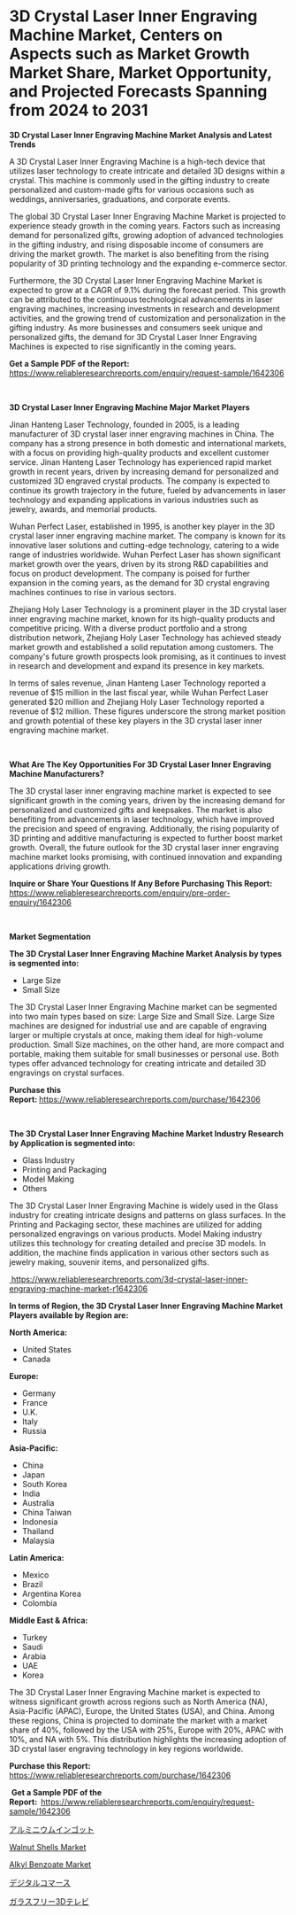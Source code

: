 <p><h1>3D Crystal Laser Inner Engraving Machine Market, Centers on Aspects such as Market Growth Market Share, Market Opportunity, and Projected Forecasts Spanning from 2024 to 2031</h1></p><p><strong>3D Crystal Laser Inner Engraving Machine Market Analysis and Latest Trends</strong></p>
<p><p>A 3D Crystal Laser Inner Engraving Machine is a high-tech device that utilizes laser technology to create intricate and detailed 3D designs within a crystal. This machine is commonly used in the gifting industry to create personalized and custom-made gifts for various occasions such as weddings, anniversaries, graduations, and corporate events.</p><p>The global 3D Crystal Laser Inner Engraving Machine Market is projected to experience steady growth in the coming years. Factors such as increasing demand for personalized gifts, growing adoption of advanced technologies in the gifting industry, and rising disposable income of consumers are driving the market growth. The market is also benefiting from the rising popularity of 3D printing technology and the expanding e-commerce sector.</p><p>Furthermore, the 3D Crystal Laser Inner Engraving Machine Market is expected to grow at a CAGR of 9.1% during the forecast period. This growth can be attributed to the continuous technological advancements in laser engraving machines, increasing investments in research and development activities, and the growing trend of customization and personalization in the gifting industry. As more businesses and consumers seek unique and personalized gifts, the demand for 3D Crystal Laser Inner Engraving Machines is expected to rise significantly in the coming years.</p></p>
<p><strong>Get a Sample PDF of the Report:&nbsp;</strong> <a href="https://www.reliableresearchreports.com/enquiry/request-sample/1642306">https://www.reliableresearchreports.com/enquiry/request-sample/1642306</a></p>
<p>&nbsp;</p>
<p><strong>3D Crystal Laser Inner Engraving Machine Major Market Players</strong></p>
<p><p>Jinan Hanteng Laser Technology, founded in 2005, is a leading manufacturer of 3D crystal laser inner engraving machines in China. The company has a strong presence in both domestic and international markets, with a focus on providing high-quality products and excellent customer service. Jinan Hanteng Laser Technology has experienced rapid market growth in recent years, driven by increasing demand for personalized and customized 3D engraved crystal products. The company is expected to continue its growth trajectory in the future, fueled by advancements in laser technology and expanding applications in various industries such as jewelry, awards, and memorial products.</p><p>Wuhan Perfect Laser, established in 1995, is another key player in the 3D crystal laser inner engraving machine market. The company is known for its innovative laser solutions and cutting-edge technology, catering to a wide range of industries worldwide. Wuhan Perfect Laser has shown significant market growth over the years, driven by its strong R&D capabilities and focus on product development. The company is poised for further expansion in the coming years, as the demand for 3D crystal engraving machines continues to rise in various sectors.</p><p>Zhejiang Holy Laser Technology is a prominent player in the 3D crystal laser inner engraving machine market, known for its high-quality products and competitive pricing. With a diverse product portfolio and a strong distribution network, Zhejiang Holy Laser Technology has achieved steady market growth and established a solid reputation among customers. The company's future growth prospects look promising, as it continues to invest in research and development and expand its presence in key markets.</p><p>In terms of sales revenue, Jinan Hanteng Laser Technology reported a revenue of $15 million in the last fiscal year, while Wuhan Perfect Laser generated $20 million and Zhejiang Holy Laser Technology reported a revenue of $12 million. These figures underscore the strong market position and growth potential of these key players in the 3D crystal laser inner engraving machine market.</p></p>
<p>&nbsp;</p>
<p><strong>What Are The Key Opportunities For 3D Crystal Laser Inner Engraving Machine Manufacturers?</strong></p>
<p><p>The 3D crystal laser inner engraving machine market is expected to see significant growth in the coming years, driven by the increasing demand for personalized and customized gifts and keepsakes. The market is also benefiting from advancements in laser technology, which have improved the precision and speed of engraving. Additionally, the rising popularity of 3D printing and additive manufacturing is expected to further boost market growth. Overall, the future outlook for the 3D crystal laser inner engraving machine market looks promising, with continued innovation and expanding applications driving growth.</p></p>
<p><strong>Inquire or Share Your Questions If Any Before Purchasing This Report:</strong> <a href="https://www.reliableresearchreports.com/enquiry/pre-order-enquiry/1642306">https://www.reliableresearchreports.com/enquiry/pre-order-enquiry/1642306</a></p>
<p>&nbsp;</p>
<p><strong>Market Segmentation</strong></p>
<p><strong>The 3D Crystal Laser Inner Engraving Machine Market Analysis by types is segmented into:</strong></p>
<p><ul><li>Large Size</li><li>Small Size</li></ul></p>
<p><p>The 3D Crystal Laser Inner Engraving Machine market can be segmented into two main types based on size: Large Size and Small Size. Large Size machines are designed for industrial use and are capable of engraving larger or multiple crystals at once, making them ideal for high-volume production. Small Size machines, on the other hand, are more compact and portable, making them suitable for small businesses or personal use. Both types offer advanced technology for creating intricate and detailed 3D engravings on crystal surfaces.</p></p>
<p><strong>Purchase this Report:&nbsp;</strong><a href="https://www.reliableresearchreports.com/purchase/1642306">https://www.reliableresearchreports.com/purchase/1642306</a></p>
<p>&nbsp;</p>
<p><strong>The 3D Crystal Laser Inner Engraving Machine Market Industry Research by Application is segmented into:</strong></p>
<p><ul><li>Glass Industry</li><li>Printing and Packaging</li><li>Model Making</li><li>Others</li></ul></p>
<p><p>The 3D Crystal Laser Inner Engraving Machine is widely used in the Glass industry for creating intricate designs and patterns on glass surfaces. In the Printing and Packaging sector, these machines are utilized for adding personalized engravings on various products. Model Making industry utilizes this technology for creating detailed and precise 3D models. In addition, the machine finds application in various other sectors such as jewelry making, souvenir items, and personalized gifts.</p></p>
<p><a href="https://www.reliableresearchreports.com/3d-crystal-laser-inner-engraving-machine-market-r1642306">&nbsp;https://www.reliableresearchreports.com/3d-crystal-laser-inner-engraving-machine-market-r1642306</a></p>
<p><strong>In terms of Region, the 3D Crystal Laser Inner Engraving Machine Market Players available by Region are:</strong></p>
<p>
    <p> <strong> North America: </strong>
        <ul>
            <li>United States</li>
            <li>Canada</li>
        </ul>
        </p> 
    <p> <strong> Europe: </strong>
        <ul>
            <li>Germany</li>
            <li>France</li>
            <li>U.K.</li>
            <li>Italy</li>
            <li>Russia</li>
        </ul>
        </p> 
    <p> <strong> Asia-Pacific: </strong>
        <ul>
            <li>China</li>
            <li>Japan</li>
            <li>South Korea</li>
            <li>India</li>
            <li>Australia</li>
            <li>China Taiwan</li>
            <li>Indonesia</li>
            <li>Thailand</li>
            <li>Malaysia</li>
        </ul>
        </p> 
    <p> <strong> Latin America: </strong>
        <ul>
            <li>Mexico</li>
            <li>Brazil</li>
            <li>Argentina Korea</li>
            <li>Colombia</li>
        </ul>
        </p> 
    <p> <strong> Middle East & Africa: </strong>
        <ul>
            <li>Turkey</li>
            <li>Saudi</li>
            <li>Arabia</li>
            <li>UAE</li>
            <li>Korea</li>
        </ul>
    </p>
    </p>
<p><p>The 3D Crystal Laser Inner Engraving Machine market is expected to witness significant growth across regions such as North America (NA), Asia-Pacific (APAC), Europe, the United States (USA), and China. Among these regions, China is projected to dominate the market with a market share of 40%, followed by the USA with 25%, Europe with 20%, APAC with 10%, and NA with 5%. This distribution highlights the increasing adoption of 3D crystal laser engraving technology in key regions worldwide.</p></p>
<p><strong>Purchase this Report: </strong><a href="https://www.reliableresearchreports.com/purchase/1642306">https://www.reliableresearchreports.com/purchase/1642306</a></p>
<p>&nbsp;<strong>Get a Sample PDF of the Report:&nbsp;&nbsp;</strong><a href="https://www.reliableresearchreports.com/enquiry/request-sample/1642306">https://www.reliableresearchreports.com/enquiry/request-sample/1642306</a></p>
<p><strong></strong></p>
<p><p><a href="https://github.com/nemesis2824/Market-Research-Report-List-1/blob/main/648044537241.md">アルミニウムインゴット</a></p><p><a href="https://issuu.com/reportprime-2/docs/walnut-shells-market-size-2030.pptx">Walnut Shells Market</a></p><p><a href="https://issuu.com/reportprime-2/docs/alkyl-benzoate-market-size-2030.pptx">Alkyl Benzoate Market</a></p><p><a href="https://medium.com/@eduardoramez/2024%E5%B9%B4%E3%81%8B%E3%82%892031%E5%B9%B4%E3%81%BE%E3%81%A7%E3%81%AE%E3%83%87%E3%82%B8%E3%82%BF%E3%83%AB%E3%82%B3%E3%83%9E%E3%83%BC%E3%82%B9%E3%81%AE%E5%B8%82%E5%A0%B4%E5%8B%95%E5%90%91%E3%81%A8%E5%B8%82%E5%A0%B4%E5%88%86%E6%9E%90%E3%82%92%E4%BA%88%E6%B8%AC%E3%81%97%E3%81%BE%E3%81%99-99208b47f7ae">デジタルコマース</a></p><p><a href="https://github.com/pepo3k/Market-Research-Report-List-1/blob/main/818479037240.md">ガラスフリー3Dテレビ</a></p></p>